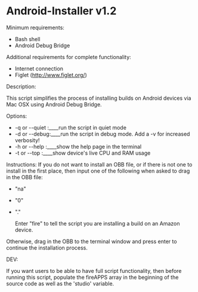 # Android-Installer v1.2

Minimum requirements:
- Bash shell
- Android Debug Bridge

Additional requirements for complete functionality:
- Internet connection
- Figlet (http://www.figlet.org/)

Description:

This script simplifies the process of installing builds on Android devices via Mac OSX using Android Debug Bridge.

Options:
- -q or --quiet	:____run the script in quiet mode
- -d or --debug:____run the script in debug mode. Add a -v for increased verbosity!
- -h or --help	:____show the help page in the terminal
- -t or --top	:____show device's live CPU and RAM usage


Instructions:
	If you do not want to install an OBB file, or if there is not one to install in the first place,
	then input one of the following when asked to drag in the OBB file:

- "na"
- "0"
- "."

	Enter "fire" to tell the script you are installing a build on an Amazon device.

Otherwise, drag in the OBB to the terminal window and press enter to continue the installation process.

DEV:

If you want users to be able to have full script functionality, then before running this script, populate the fireAPPS array in the beginning of the source code as well as the 'studio' variable.
